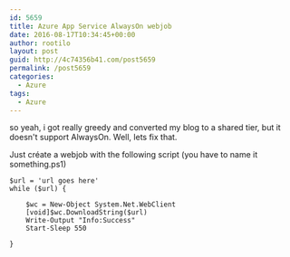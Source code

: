 ```yaml
---
id: 5659
title: Azure App Service AlwaysOn webjob
date: 2016-08-17T10:34:45+00:00
author: rootilo
layout: post
guid: http://4c74356b41.com/post5659
permalink: /post5659
categories:
  - Azure
tags:
  - Azure
---
```

so yeah, i got really greedy and converted my blog to a shared tier, but it doesn't support AlwaysOn. Well, lets fix that.

Just créate a webjob with the following script (you have to name it something.ps1)

```
$url = 'url goes here'
while ($url) {

    $wc = New-Object System.Net.WebClient
    [void]$wc.DownloadString($url)
    Write-Output "Info:Success"
    Start-Sleep 550

}
```